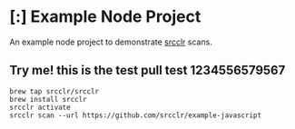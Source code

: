 # [:] Example Node Project

An example node project to demonstrate [srcclr](https://www.srcclr.com) scans.


## Try me! this is the test pull test 1234556579567


```
brew tap srcclr/srcclr
brew install srcclr
srcclr activate
srcclr scan --url https://github.com/srcclr/example-javascript
```
